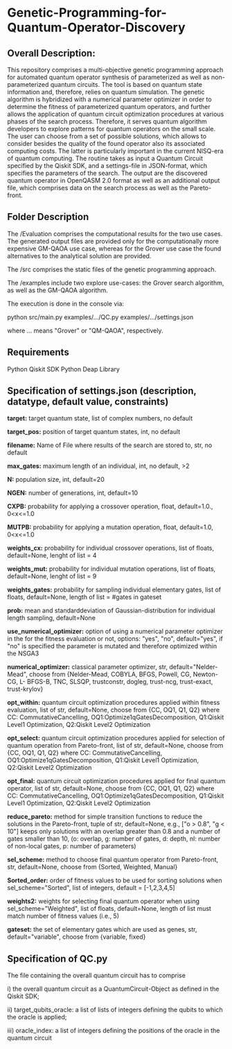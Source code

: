 # Genetic-Programming-for-Quantum-Operator-Discovery
## Overall Description:
This repository comprises a multi-objective genetic programming approach for automated quantum operator synthesis of parameterized as well as non-parameterized quantum circuits. 
The tool is based on quantum state information and, therefore, relies on quantum simulation. The genetic algorithm is hybridized with a numerical parameter optimizer in order to determine the fitness of parameterized quantum operators, and further allows the application of quantum circuit optimization procedures at various phases of the search process.
Therefore, it serves quantum algorithm developers to explore patterns for quantum operators on the small scale. The user can choose from a set of possible solutions, which allows to consider besides the quality of the found operator also its associated computing costs. The latter is particularly important in the current NISQ-era of quantum computing.
The routine takes as input a Quantum Circuit specified by the Qiskit SDK, and a settings-file in JSON-format, which specifies the parameters of the search. The output are the discovered quantum operator in OpenQASM 2.0 format as well as an additional output file, which comprises data on the search process as well as the Pareto-front.

## Folder Description
The /Evaluation comprises the computational results for the two use cases. The generated output files are provided only for the computationally more expensive GM-QAOA use case, whereas for the Grover use case the found alternatives to the analytical solution are provided.

The /src comprises the static files of the genetic programming approach.

The /examples include two explore use-cases: the Grover search algorithm, as well as the GM-QAOA algorithm.

The execution is done in the console via:

python src/main.py examples/.../QC.py examples/.../settings.json

where ... means "Grover" or "QM-QAOA", respectively.

## Requirements
Python Qiskit SDK
Python Deap Library

## Specification of settings.json (description, datatype, default value, constraints)
**target:** target quantum state, list of complex numbers, no default

**target_pos:** position of target quantum states, int, no default

**filename:** Name of File where results of the search are stored to, str, no default

**max_gates:** maximum length of an individual, int, no default, >2

**N:** population size, int, default=20

**NGEN:** number of generations, int, default=10

**CXPB:** probability for applying a crossover operation, float, default=1.0., 0<x<=1.0

**MUTPB:** probability for applying a mutation operation, float, default=1.0, 0<x<=1.0

**weights_cx:** probability for individual crossover operations, list of floats, default=None, lenght of list = 4

**weights_mut:** probability for individual mutation operations, list of floats, default=None, lenght of list = 9

**weights_gates:** probability for sampling individual elementary gates, list of floats, default=None, length of list = #gates in gateset

**prob:** mean and standarddeviation of Gaussian-distribution for individual length sampling, default=None

**use_numerical_optimizer:** option of using a numerical parameter optimizer in the for the fitness evaluation or not, options: "yes", "no", default="yes", if "no" is specified the parameter is mutated and therefore optimized within the NSGA3 

**numerical_optimizer:** classical parameter optimizer, str, default="Nelder-Mead", choose from {Nelder-Mead, COBYLA, BFGS, Powell, CG, Newton-CG, L- BFGS-B, TNC, SLSQP, trustconstr, dogleg, trust-ncg, trust-exact, trust-krylov}

**opt_within:** quantum circuit optimization procedures applied within fitness evaluation, list of str, default=None, choose from {CC, OQ1, Q1, Q2} where CC: CommutativeCancelling, OQ1:Optimize1qGatesDecomposition, Q1:Qiskit Level1 Optimization, Q2:Qiskit Level2 Optimization

**opt_select:** quantum circuit optimization procedures applied for selection of quantum operation from Pareto-front, list of str, default=None, choose from {CC, OQ1, Q1, Q2} where CC: CommutativeCancelling, OQ1:Optimize1qGatesDecomposition, Q1:Qiskit Level1 Optimization, Q2:Qiskit Level2 Optimization

**opt_final:** quantum circuit optimization procedures applied for final quantum operator, list of str, default=None, choose from {CC, OQ1, Q1, Q2} where CC: CommutativeCancelling, OQ1:Optimize1qGatesDecomposition, Q1:Qiskit Level1 Optimization, Q2:Qiskit Level2 Optimization

**reduce_pareto:** method for simple transition functions to reduce the solutions in the Pareto-front, tuple of str, default=None, e.g., ["o > 0.8", "g < 10"] keeps only solutions with an overlap greater than 0.8 and a number of gates smaller than 10, (o: overlap, g: number of gates, d: depth, nl: number of non-local gates, p: number of parameters)

**sel_scheme:** method to choose final quantum operator from Pareto-front, str, default=None, choose from {Sorted, Weighted, Manual}

**Sorted_order:** order of fitness values to be used for sorting solutions when sel_scheme="Sorted", list of integers, default = [-1,2,3,4,5]

**weights2:** weights for selecting final quantum operator when using sel_scheme="Weighted", list of floats, default=None, length of list must match number of fitness values (i.e., 5)

**gateset:** the set of elementary gates which are used as genes, str, default="variable", choose from {variable, fixed}

## Specification of QC.py
The file containing the overall quantum circuit has to comprise 

i) the overall quantum circuit as a QuantumCircuit-Object as defined in the Qiskit SDK;

ii) target_qubits_oracle: a list of lists of integers defining the qubits to which the oracle is applied;

iii) oracle_index: a list of integers defining the positions of the oracle in the quantum circuit
